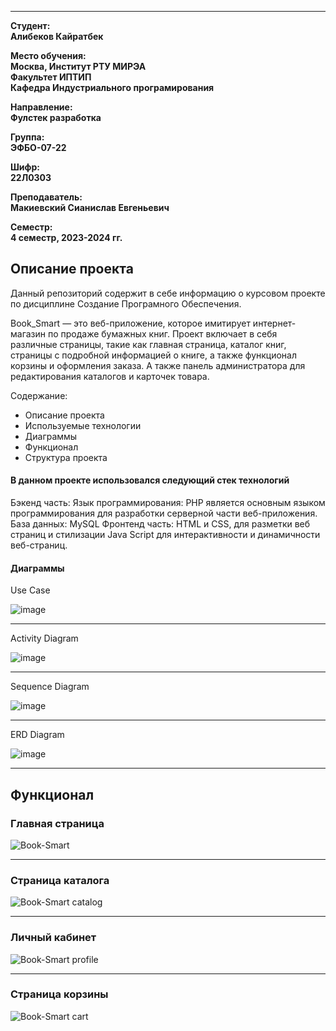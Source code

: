 ---

**Студент:**  
**Алибеков Кайратбек**  

**Место обучения:**  
**Москва, Институт РТУ МИРЭА**  
**Факультет ИПТИП**  
**Кафедра Индустриального програмирования**  

**Направление:**  
**Фулстек разработка**  

**Группа:**  
**ЭФБО-07-22**  

**Шифр:**  
**22Л0303**  

**Преподаватель:**  
**Макиевский Сианислав Евгеньевич**  

**Семестр:**  
**4 семестр, 2023-2024 гг.**

## Описание проекта
Данный репозиторий содержит в себе информацию о курсовом проекте по дисциплине Создание Програмного Обеспечения. 

Book_Smart — это веб-приложение, которое имитирует интернет-магазин по продаже бумажных книг. Проект включает в себя различные страницы, такие как главная страница, каталог книг, страницы с подробной информацией о книге, а также функционал корзины и оформления заказа. А  также панель администратора для редактирования каталогов и карточек товара.

Содержание:
- Описание проекта
- Используемые технологии
- Диаграммы
- Функционал
- Структура проекта

#### В данном проекте использовался следующий стек технологий 
Бэкенд часть: 
  Язык программирования: PHP является основным языком программирования для разработки серверной части веб-приложения. 
  База данных: MySQL 
Фронтенд часть: 
  HTML и CSS, для разметки веб страниц и стилизации 
  Java Script для интерактивности и динамичности веб-страниц.

#### Диаграммы 

Use Case 

![image](https://github.com/user-attachments/assets/522b2a6d-9785-438e-94c5-dfe6d098cc72)
________

Activity Diagram
 
![image](https://github.com/user-attachments/assets/ce1a908e-3da8-485d-ac78-ed2aed00883a)
_________

Sequence Diagram

![image](https://github.com/user-attachments/assets/d4ef7a3b-eafb-408d-8fa0-f3d59f2560ac)

_____________

ERD Diagram 

![image](https://github.com/user-attachments/assets/f365451d-cb61-4831-952b-3a2bc69e85ad)

_____________

## Функционал 

### Главная страница 


![Book-Smart](https://github.com/user-attachments/assets/7b05d496-3bd8-4136-8995-3a67b0f06ed9)
_______


### Страница каталога 
![Book-Smart catalog](https://github.com/user-attachments/assets/749fe918-c278-4739-a143-37279abd72a5)



_________

### Личный кабинет 

![Book-Smart profile](https://github.com/user-attachments/assets/5f165e9f-212b-4d8a-9e81-8fd13a9ff511)


______

### Страница корзины 

![Book-Smart cart](https://github.com/user-attachments/assets/0a5c8024-546b-4025-b793-5de36364006f)





